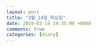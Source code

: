 ```yaml
---
layout: post
title: "3월_14일_목요일"
date: 2019-03-14 19:35:00 +0900
comments: true 
categories: [diary] 
---
```

